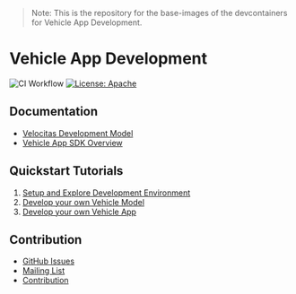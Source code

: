 > Note:
This is the repository for the base-images of the devcontainers for Vehicle App Development.

# Vehicle App Development

![CI Workflow](https://github.com/eclipse-velocitas/devcontainer-base-images/actions/workflows/build-base-images.yml/badge.svg#branch=main)
[![License: Apache](https://img.shields.io/badge/License-Apache-yellow.svg)](http://www.apache.org/licenses/LICENSE-2.0)

## Documentation
* [Velocitas Development Model](https://eclipse.dev/velocitas/docs/concepts/development_model/)
* [Vehicle App SDK Overview](https://eclipse.dev/velocitas/docs/concepts/development_model/vehicle_app_sdk/)

## Quickstart Tutorials
1. [Setup and Explore Development Environment](https://eclipse.dev/velocitas/docs/tutorials/quickstart/)
1. [Develop your own Vehicle Model](https://eclipse.dev/velocitas/docs/tutorials/vehicle_model_creation/)
1. [Develop your own Vehicle App](https://eclipse.dev/velocitas/docs/tutorials/vehicle_app_development/)

## Contribution
- [GitHub Issues](https://github.com/eclipse-velocitas/devcontainer-base-images/issues)
- [Mailing List](https://accounts.eclipse.org/mailing-list/velocitas-dev)
- [Contribution](CONTRIBUTING.md)
